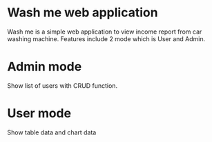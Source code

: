 # Wash me web application
Wash me is a simple web application to view income report from car washing machine.
Features include 2 mode which is User and Admin.

# Admin mode
Show list of users with CRUD function.

# User mode 
Show table data and chart data


